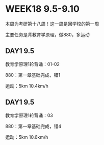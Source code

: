 # WEEK18 9.5-9.10

本周为考研第十八周！这一周是回学校的第一周

主要任务是背教育学原理，做880，多运动

## DAY1 9.5

教育学原理1轮背诵：01-02

880：第一章基础完成，错1

运动：5km 10.4km/h

## DAY1 9.5

教育学原理1轮背诵：03

880：第一章基础完成，错4

运动：5km 10.6km/h